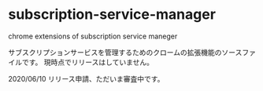 # subscription-service-manager
chrome extensions of subscription service maneger

サブスクリプションサービスを管理するためのクロームの拡張機能のソースファイルです。
現時点でリリースはしていません。

2020/06/10
リリース申請、ただいま審査中です。
